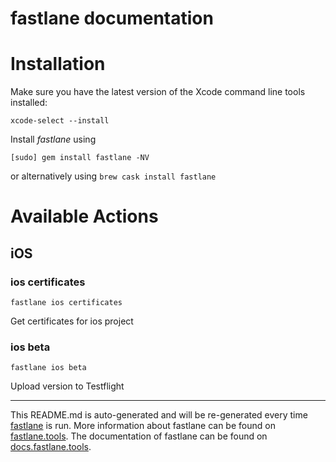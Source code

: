 # fastlane documentation

# Installation

Make sure you have the latest version of the Xcode command line tools installed:

```cli
xcode-select --install
```

Install _fastlane_ using

```cli
[sudo] gem install fastlane -NV
```

or alternatively using `brew cask install fastlane`

# Available Actions

## iOS

### ios certificates

```cli
fastlane ios certificates
```

Get certificates for ios project

### ios beta

```cli
fastlane ios beta
```

Upload version to Testflight

---

This README.md is auto-generated and will be re-generated every time [fastlane](https://fastlane.tools) is run.
More information about fastlane can be found on [fastlane.tools](https://fastlane.tools).
The documentation of fastlane can be found on [docs.fastlane.tools](https://docs.fastlane.tools).

